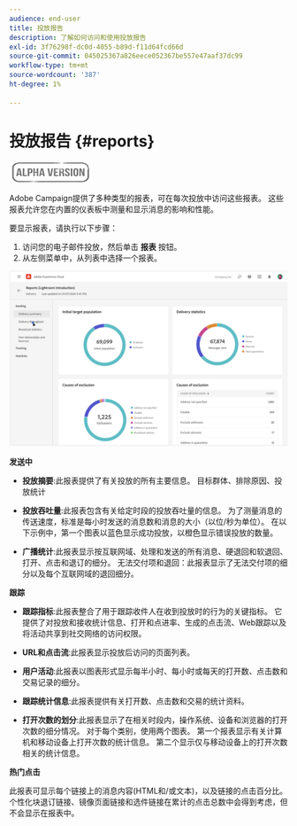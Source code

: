 ```yaml
---
audience: end-user
title: 投放报告
description: 了解如何访问和使用投放报告
exl-id: 3f76298f-dc0d-4055-b89d-f11d64fcd66d
source-git-commit: 045025367a826eece052367be557e47aaf37dc99
workflow-type: tm+mt
source-wordcount: '387'
ht-degree: 1%

---
```


# 投放报告 {#reports}

![](../assets/do-not-localize/badge.png)

<!--
detail delivery reports and how to access them

same content as in v7 (excepted for the navigation that is similar to AJO
-->

Adobe Campaign提供了多种类型的报表，可在每次投放中访问这些报表。 这些报表允许您在内置的仪表板中测量和显示消息的影响和性能。

要显示报表，请执行以下步骤：

1. 访问您的电子邮件投放，然后单击 **报表** 按钮。
1. 从左侧菜单中，从列表中选择一个报表。

![](assets/reporting.png)

**发送中**

* **投放摘要**:此报表提供了有关投放的所有主要信息。 目标群体、排除原因、投放统计

* **投放吞吐量**:此报表包含有关给定时段的投放吞吐量的信息。 为了测量消息的传送速度，标准是每小时发送的消息数和消息的大小（以位/秒为单位）。 在以下示例中，第一个图表以蓝色显示成功投放，以橙色显示错误投放的数量。

* **广播统计**:此报表显示按互联网域、处理和发送的所有消息、硬退回和软退回、打开、点击和退订的细分。
无法交付项和退回：此报表显示了无法交付项的细分以及每个互联网域的退回细分。

**跟踪**

* **跟踪指标**:此报表整合了用于跟踪收件人在收到投放时的行为的关键指标。 它提供了对投放和接收统计信息、打开和点进率、生成的点击流、Web跟踪以及将活动共享到社交网络的访问权限。

* **URL和点击流**:此报表显示投放后访问的页面列表。

* **用户活动**:此报表以图表形式显示每半小时、每小时或每天的打开数、点击数和交易记录的细分。

* **跟踪统计信息**:此报表提供有关打开数、点击数和交易的统计资料。

* **打开次数的划分**:此报表显示了在相关时段内，操作系统、设备和浏览器的打开次数的细分情况。 对于每个类别，使用两个图表。 第一个报表显示有关计算机和移动设备上打开次数的统计信息。 第二个显示仅与移动设备上的打开次数相关的统计信息。

**热门点击**

此报表可显示每个链接上的消息内容(HTML和/或文本)，以及链接的点击百分比。 个性化块退订链接、镜像页面链接和选件链接在累计的点击总数中会得到考虑，但不会显示在报表中。
